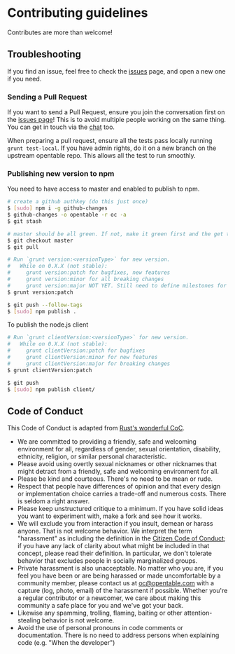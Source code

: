 Contributing guidelines
=======================

Contributes are more than welcome!

## Troubleshooting

If you find an issue, feel free to check the [issues](https://github.com/opentable/oc/issues) page, and open a new one if you need.

### Sending a Pull Request

If you want to send a Pull Request, ensure you join the conversation first on the [issues page](https://github.com/opentable/oc/issues)! This is to avoid multiple people working on the same thing. You can get in touch via the [chat](https://gitter.im/opentable/oc) too.

When preparing a pull request, ensure all the tests pass locally running `grunt test-local`. If you have admin rights, do it on a new branch on the upstream opentable repo. This allows all the test to run smoothly.

### Publishing new version to npm

You need to have access to master and enabled to publish to npm.

```sh
# create a github authkey (do this just once)
$ [sudo] npm i -g github-changes
$ github-changes -o opentable -r oc -a
$ git stash

# master should be all green. If not, make it green first and the get to it
$ git checkout master
$ git pull

# Run `grunt version:<versionType>` for new version.
#   While on 0.X.X (not stable):
#     grunt version:patch for bugfixes, new features
#     grunt version:minor for all breaking changes
#     grunt version:major NOT YET. Still need to define milestones for 1.0.0.
$ grunt version:patch

$ git push --follow-tags
$ [sudo] npm publish .
```

To publish the node.js client

```sh
# Run `grunt clientVersion:<versionType>` for new version.
#   While on 0.X.X (not stable):
#     grunt clientVersion:patch for bugfixes
#     grunt clientVersion:minor for new features
#     grunt clientVersion:major for breaking changes
$ grunt clientVersion:patch

$ git push
$ [sudo] npm publish client/
```

## Code of Conduct

This Code of Conduct is adapted from [Rust's wonderful
CoC](http://www.rust-lang.org/conduct.html).

* We are committed to providing a friendly, safe and welcoming
  environment for all, regardless of gender, sexual orientation,
  disability, ethnicity, religion, or similar personal characteristic.
* Please avoid using overtly sexual nicknames or other nicknames that
  might detract from a friendly, safe and welcoming environment for
  all.
* Please be kind and courteous. There's no need to be mean or rude.
* Respect that people have differences of opinion and that every
  design or implementation choice carries a trade-off and numerous
  costs. There is seldom a right answer.
* Please keep unstructured critique to a minimum. If you have solid
  ideas you want to experiment with, make a fork and see how it works.
* We will exclude you from interaction if you insult, demean or harass
  anyone.  That is not welcome behavior. We interpret the term
  "harassment" as including the definition in the [Citizen Code of
  Conduct](http://citizencodeofconduct.org/); if you have any lack of
  clarity about what might be included in that concept, please read
  their definition. In particular, we don't tolerate behavior that
  excludes people in socially marginalized groups.
* Private harassment is also unacceptable. No matter who you are, if
  you feel you have been or are being harassed or made uncomfortable
  by a community member, please contact us at oc@opentable.com with a capture (log, photo, email) of
  the harassment if possible.  Whether you're a regular contributor or
  a newcomer, we care about making this community a safe place for you
  and we've got your back.
* Likewise any spamming, trolling, flaming, baiting or other
  attention-stealing behavior is not welcome.
* Avoid the use of personal pronouns in code comments or
  documentation. There is no need to address persons when explaining
  code (e.g. "When the developer")
